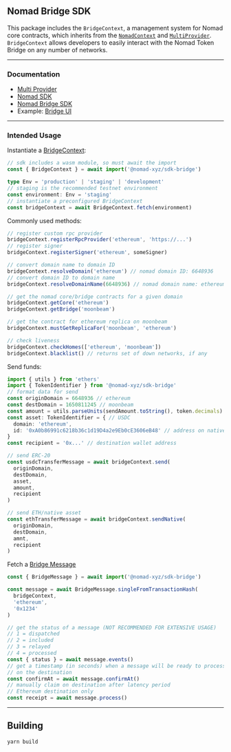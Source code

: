 ## Nomad Bridge SDK

This package includes the `BridgeContext`, a management system for Nomad core
contracts, which inherits from the [`NomadContext`](https://www.npmjs.com/package/@nomad-xyz/sdk) and [`MultiProvider`](https://www.npmjs.com/package/@nomad-xyz/multi-provider). `BridgeContext` allows
developers to easily interact with the Nomad Token Bridge on any number of
networks.

-------------------------

### Documentation
 - [Multi Provider](https://docs.nomad.xyz/multi-provider/)
 - [Nomad SDK](https://docs.nomad.xyz/sdk/)
 - [Nomad Bridge SDK](https://docs.nomad.xyz/sdk-bridge/)
 - Example: [Bridge UI](https://github.com/nomad-xyz/examples/tree/main/packages/sdk-bridge-integration)

-------------------------

### Intended Usage

Instantiate a [BridgeContext](https://docs.nomad.xyz/sdk-bridge/classes/bridgecontext):

```ts
// sdk includes a wasm module, so must await the import
const { BridgeContext } = await import('@nomad-xyz/sdk-bridge')

type Env = 'production' | 'staging' | 'development'
// staging is the recommended testnet environment
const environment: Env = 'staging'
// instantiate a preconfigured BridgeContext
const bridgeContext = await BridgeContext.fetch(environment)
```

Commonly used methods:

```ts
// register custom rpc provider
bridgeContext.registerRpcProvider('ethereum', 'https://...')
// register signer
bridgeContext.registerSigner('ethereum', someSigner)

// convert domain name to domain ID
bridgeContext.resolveDomain('ethereum') // nomad domain ID: 6648936
// convert domain ID to domain name
bridgeContext.resolveDomainName(6648936) // nomad domain name: ethereum

// get the nomad core/bridge contracts for a given domain
bridgeContext.getCore('ethereum')
bridgeContext.getBridge('moonbeam')

// get the contract for ethereum replica on moonbeam
bridgeContext.mustGetReplicaFor('moonbeam', 'ethereum')

// check liveness
bridgeContext.checkHomes(['ethereum', 'moonbeam'])
bridgeContext.blacklist() // returns set of down networks, if any
```

Send funds:

```ts
import { utils } from 'ethers'
import { TokenIdentifier } from '@nomad-xyz/sdk-bridge'
// format data for send
const originDomain = 6648936 // ethereum
const destDomain = 1650811245 // moonbeam
const amount = utils.parseUnits(sendAmount.toString(), token.decimals)
const asset: TokenIdentifier = { // USDC
  domain: 'ethereum',
  id: '0xA0b86991c6218b36c1d19D4a2e9Eb0cE3606eB48' // address on native chain
}
const recipient = '0x...' // destination wallet address

// send ERC-20
const usdcTransferMessage = await bridgeContext.send(
  originDomain,
  destDomain,
  asset,
  amount,
  recipient
)

// send ETH/native asset
const ethTransferMessage = await bridgeContext.sendNative(
  originDomain,
  destDomain,
  amnt,
  recipient
)
```

Fetch a [Bridge Message](https://docs.nomad.xyz/sdk-bridge/classes/bridgemessage)

```ts
const { BridgeMessage } = await import('@nomad-xyz/sdk-bridge')

const message = await BridgeMessage.singleFromTransactionHash(
  bridgeContext,
  'ethereum',
  '0x1234'
)

// get the status of a message (NOT RECOMMENDED FOR EXTENSIVE USAGE)
// 1 = dispatched
// 2 = included
// 3 = relayed
// 4 = processed
const { status } = await message.events()
// get a timestamp (in seconds) when a message will be ready to process
// on the destination
const confirmAt = await message.confirmAt()
// manually claim on destination after latency period
// Ethereum destination only
const receipt = await message.process()
```

-------------------------

## Building

```
yarn build
```

